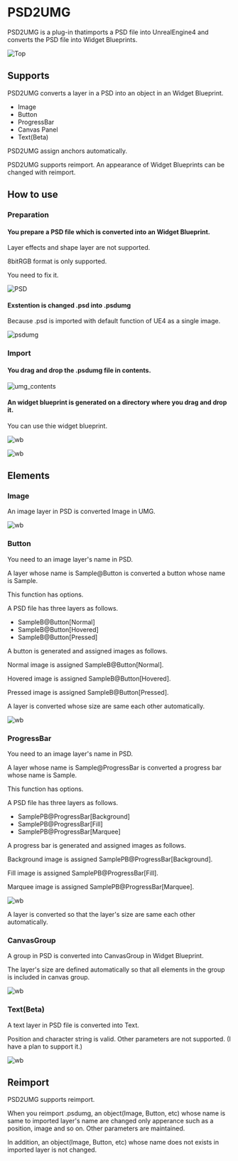 
# PSD2UMG

PSD2UMG is a plug-in thatimports a PSD file into UnrealEngine4 and converts the PSD file into Widget Blueprints.

![Top](img/Title.png)

## Supports

PSD2UMG converts a layer in a PSD into an object in an Widget Blueprint.

- Image
- Button
- ProgressBar
- Canvas Panel
- Text(Beta)

PSD2UMG assign anchors automatically.

PSD2UMG supports reimport. An appearance of Widget Blueprints can be changed with reimport.

## How to use

### Preparation

#### You prepare a PSD file which is converted into an Widget Blueprint.

Layer effects and shape layer are not supported.

8bitRGB format is only supported.

You need to fix it.

![PSD](img/psd.png)

#### Exstention is changed .psd into .psdumg

Because .psd is imported with default function of UE4 as a single image.

![psdumg](img/psdumg.png)

### Import

#### You drag and drop the .psdumg file in contents.

![umg_contents](img/umg_contents.png)

#### An widget blueprint is generated on a directory where you drag and drop it.

You can use thie widget blueprint.

![wb](img/wb_contents.png)

![wb](img/wb_ss.png)

## Elements

### Image

An image layer in PSD is converted Image in UMG.

![wb](img/Desc_Image.png)

### Button

You need to an image layer's name in PSD.

A layer whose name is Sample@Button is converted a button whose name is Sample.

This function has options.

A PSD file has three layers as follows.

- SampleB@Button[Normal]
- SampleB@Button[Hovered]
- SampleB@Button[Pressed]

A button is generated and assigned images as follows.

Normal image is assigned SampleB@Button[Normal].

Hovered image is assigned SampleB@Button[Hovered].

Pressed image is assigned SampleB@Button[Pressed].

A layer is converted whose size are same each other automatically.

![wb](img/Desc_Button.png)

### ProgressBar

You need to an image layer's name in PSD.

A layer whose name is Sample@ProgressBar is converted a progress bar whose name is Sample.

This function has options.

A PSD file has three layers as follows.

- SamplePB@ProgressBar[Background]
- SamplePB@ProgressBar[Fill]
- SamplePB@ProgressBar[Marquee]

A progress bar is generated and assigned images as follows.

Background image is assigned SamplePB@ProgressBar[Background].

Fill image is assigned SamplePB@ProgressBar[Fill].

Marquee image is assigned SamplePB@ProgressBar[Marquee].

![wb](img/Desc_ProgressBar.png)

A layer is converted so that the layer's size are same each other automatically.
 
### CanvasGroup

A group in PSD is converted into CanvasGroup in Widget Blueprint.

The layer's size are defined automatically so that all elements in the group is included in canvas group.

![wb](img/Desc_Group.png)

### Text(Beta)

A text layer in PSD file is converted into Text.

Position and character string is valid.
Other parameters are not supported. (I have a plan to support it.)

![wb](img/Desc_Text.png)

## Reimport

PSD2UMG supports reimport.

When you reimport .psdumg, an object(Image, Button, etc) whose name is same to imported layer's name are changed only apperance such as a position, image and so on. Other parameters are maintained.

In addition, an object(Image, Button, etc) whose name does not exists in imported layer is not changed.
